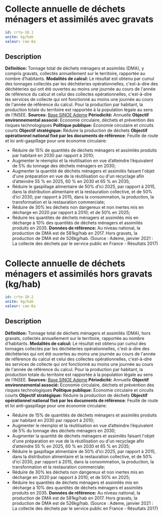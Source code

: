 # Collecte annuelle de déchets ménagers et assimilés avec gravats
```yaml
id: crte-10.1
unite: kg/hab
valeur: cae-6a 
```
## Description

**Définition:** Tonnage total de déchets ménagers et assimilés (DMA), y compris gravats, collectés annuellement sur le territoire, rapportée au nombre d’habitants.
**Modalités de calcul:** Le résultat est obtenu par cumul des tonnages collectés par les déchèteries opérationnelles, c'est-à-dire des déchèteries qui ont été ouvertes au moins une journée au cours de l'année de référence du calcul
et celui des collectes opérationnelles, c'est-à-dire les services de collecte qui ont fonctionné au moins une journée au cours de l'année de référence du calcul.
Pour la production par habitant, la production totale du territoire est rapportée à la population légale au sens de l’INSEE.
**Sources:** <a href="https://www.sinoe.org/#access-evitement">Base SINOE Ademe</a>
**Périodicité:** Annuelle
**Objectif environnemental associé:** Economie circulaire, déchets et prévention des risques technologiques
**Politique publique:** Economie circulaire et circuits courts
**Objectif stratégique:** Réduire la production de déchets
**Objectif opérationnel national fixé par les documents de référence**: Feuille de route et loi anti-gaspillage pour une économie circulaire:
- Réduire de 15% de quantités de déchets ménagers et assimilés produits par habitant en 2030 par rapport à 2010;
- Augmenter le réemploi et la réutilisation en vue d’atteindre l’équivalent de 5% du tonnage des déchets ménagers en 2030;
- Augmenter la quantité de déchets ménagers et assimilés faisant l'objet d'une préparation en vue de la réutilisation ou d'un recyclage afin d’atteindre 55 % en 2025, 60 % en 2030 et 65 % en 2035;
- Réduire le gaspillage alimentaire de 50% d’ici 2025, par rapport à 2015, dans la distribution alimentaire et la restauration collective, et de 50% d’ici 2030, par rapport à 2015, dans la consommation, la production, la transformation et la restauration commerciale;
- Réduire de 30% les déchets non dangereux et non inertes mis en décharge en 2020 par rapport à 2010; et de 50% en 2025;
- Réduire les quantités de déchets ménagers et assimilés mis en décharge à 10% des quantités de déchets ménagers et assimilés produits en 2035.
**Données de référence:** Au niveau national, la production de DMA est de 581kg/hab en 2017. Hors gravats, la production de DMA est de 526kg/hab. (Source : Ademe, janvier 2021 : La collecte des déchets par le service public en France - Résultats 2017)

# Collecte annuelle de déchets ménagers et assimilés hors gravats (kg/hab)
```yaml
id: crte-10.2
unite: kg/hab
valeur: cae-6a 
```
## Description

**Définition:** Tonnage total de déchets ménagers et assimilés (DMA), hors gravats, collectés annuellement sur le territoire, rapportée au nombre d’habitants.
**Modalités de calcul:** Le résultat est obtenu par cumul des tonnages collectés par les déchèteries opérationnelles, c'est-à-dire des déchèteries qui ont été ouvertes au moins une journée au cours de l'année de référence du calcul et celui des collectes opérationnelles, c'est-à-dire les services de collecte qui ont fonctionné au moins une journée au cours de l'année de référence du calcul.
Pour la production par habitant, la production totale du territoire est rapportée à la population légale au sens de l’INSEE.
**Sources:** <a href="https://www.sinoe.org/#access-evitement">Base SINOE Ademe</a>
**Périodicité:** Annuelle
**Objectif environnemental associé:** Economie circulaire, déchets et prévention des risques technologiques
**Politique publique:** Economie circulaire et circuits courts
**Objectif stratégique:** Réduire la production de déchets
**Objectif opérationnel national fixé par les documents de référence**: Feuille de route et loi anti-gaspillage pour une économie circulaire:
- Réduire de 15% de quantités de déchets ménagers et assimilés produits par habitant en 2030 par rapport à 2010;
- Augmenter le réemploi et la réutilisation en vue d’atteindre l’équivalent de 5% du tonnage des déchets ménagers en 2030;
- Augmenter la quantité de déchets ménagers et assimilés faisant l'objet d'une préparation en vue de la réutilisation ou d'un recyclage afin d’atteindre 55 % en 2025, 60 % en 2030 et 65 % en 2035;
- Réduire le gaspillage alimentaire de 50% d’ici 2025, par rapport à 2015, dans la distribution alimentaire et la restauration collective, et de 50% d’ici 2030, par rapport à 2015, dans la consommation, la production, la transformation et la restauration commerciale;
- Réduire de 30% les déchets non dangereux et non inertes mis en décharge en 2020 par rapport à 2010; et de 50% en 2025;
- Réduire les quantités de déchets ménagers et assimilés mis en décharge à 10% des quantités de déchets ménagers et assimilés produits en 2035.
**Données de référence:** Au niveau national, la production de DMA est de 581kg/hab en 2017. Hors gravats, la production de DMA est de 526kg/hab. (Source : Ademe, janvier 2021 : La collecte des déchets par le service public en France - Résultats 2017)